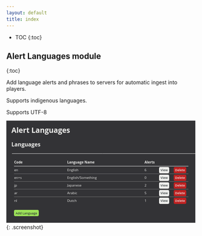 ```yaml
---
layout: default
title: index
---
```


* TOC
{:toc}

## Alert Languages module
{:toc}

Add language alerts and phrases to servers for automatic ingest into players.

Supports indigenous languages.

Supports UTF-8

![ Alert Languages](img/alert-languages.png ){: .screenshot}

